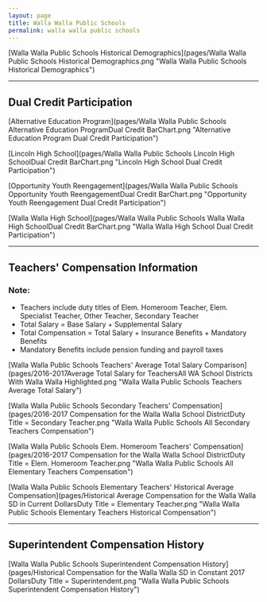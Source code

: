 ```yaml
---
layout: page
title: Walla Walla Public Schools
permalink: walla walla public schools
---
```



[Walla Walla Public Schools Historical Demographics](pages/Walla Walla Public Schools Historical Demographics.png "Walla Walla Public Schools Historical Demographics")

___

## Dual Credit Participation

[Alternative Education Program](pages/Walla Walla Public Schools Alternative Education ProgramDual Credit BarChart.png "Alternative Education Program Dual Credit Participation")

[Lincoln High School](pages/Walla Walla Public Schools Lincoln High SchoolDual Credit BarChart.png "Lincoln High School Dual Credit Participation")

[Opportunity Youth Reengagement](pages/Walla Walla Public Schools Opportunity Youth ReengagementDual Credit BarChart.png "Opportunity Youth Reengagement Dual Credit Participation")

[Walla Walla High School](pages/Walla Walla Public Schools Walla Walla High SchoolDual Credit BarChart.png "Walla Walla High School Dual Credit Participation")


___

## Teachers' Compensation Information
### Note:
- Teachers include duty titles of Elem. Homeroom Teacher, Elem. Specialist Teacher, Other Teacher, Secondary Teacher
- Total Salary = Base Salary + Supplemental Salary
- Total Compensation = Total Salary + Insurance Benefits + Mandatory Benefits
- Mandatory Benefits include pension funding and payroll taxes

[Walla Walla Public Schools Teachers' Average Total Salary Comparison](pages/2016-2017Average Total Salary for TeachersAll WA School Districts With Walla Walla Highlighted.png "Walla Walla Public Schools Teachers Average Total Salary")

[Walla Walla Public Schools Secondary Teachers' Compensation](pages/2016-2017 Compensation for the Walla Walla School DistrictDuty Title = Secondary Teacher.png "Walla Walla Public Schools All Secondary Teachers Compensation")

[Walla Walla Public Schools Elem. Homeroom Teachers' Compensation](pages/2016-2017 Compensation for the Walla Walla School DistrictDuty Title = Elem. Homeroom Teacher.png "Walla Walla Public Schools All Elementary Teachers Compensation")

[Walla Walla Public Schools Elementary Teachers' Historical Average Compensation](pages/Historical Average Compensation for the Walla Walla SD in Current DollarsDuty Title = Elementary Teacher.png "Walla Walla Public Schools Elementary Teachers Historical Compensation")


___

## Superintendent Compensation History

[Walla Walla Public Schools Superintendent Compensation History](pages/Historical Compensation for the Walla Walla SD in Constant 2017 DollarsDuty Title = Superintendent.png "Walla Walla Public Schools Superintendent Compensation History")

